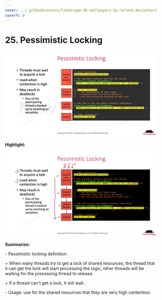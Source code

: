 ```yaml
---
cover: ../.gitbook/assets/landscape-4k-wallpapers-by-telasm.deviantart.com (14).jpg
coverY: 0
---
```


# 25. Pessimistic Locking

![](../.gitbook/assets/image.png)

**Highlight:**

![](<../.gitbook/assets/image (68).png>)

**Summarize:**

\- Pessimistic locking definition:&#x20;

&#x20;   \+ When many threads try to get a lock of shared resources, the thread that it can get the lock will start processing the logic, other threads will be waiting for the processing thread to release.

&#x20;   \+ If a thread can't get a lock, it will wait.

\- Usage: use for the shared resources that they are very high contention.
